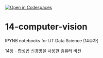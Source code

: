 [![Open in Codespaces](https://classroom.github.com/assets/launch-codespace-2972f46106e565e64193e422d61a12cf1da4916b45550586e14ef0a7c637dd04.svg)](https://classroom.github.com/open-in-codespaces?assignment_repo_id=17441829)
# 14-computer-vision

IPYNB notebooks for UT Data Science (14주차)

14장 - 합성곱 신경망을 사용한 컴퓨터 비전
